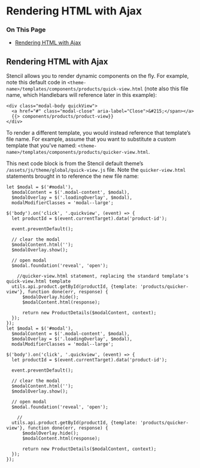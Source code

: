 <h1>Rendering HTML with Ajax</h1>

<div class="otp" id="no-index">
	<h3> On This Page </h3>
	<ul>
		<li><a href="#rendering_rendering-html">Rendering HTML with Ajax</a></li>
	</ul>
</div>

<a href='#rendering_rendering-html' aria-hidden='true' class='block-anchor'  id='rendering_rendering-html'><i aria-hidden='true' class='linkify icon'></i></a>

## Rendering HTML with Ajax

Stencil allows you to render dynamic components on the fly. For example, note this default code in `<theme-name>/templates/components/products/quick-view.html` (note also this file name, which Handlebars will reference later in this example):

```
<div class="modal-body quickView">
  <a href="#" class="modal-close" aria-label="Close">&#215;</span></a>
  {{> components/products/product-view}}
</div>
```

To render a different template, you would instead reference that template’s file name. For example, assume that you want to substitute a custom template that you’ve named: `<theme-name>/templates/components/products/quicker-view.html`.

This next code block is from the Stencil default theme’s `/assets/js/theme/global/quick-view.js` file. Note the `quicker-view.html` statements brought in to reference the new file name:

```
let $modal = $('#modal'),
  $modalContent = $('.modal-content', $modal),
  $modalOverlay = $('.loadingOverlay', $modal),
  modalModifierClasses = 'modal--large';

$('body').on('click', '.quickview', (event) => {
  let productId = $(event.currentTarget).data('product-id');

  event.preventDefault();

  // clear the modal
  $modalContent.html('');
  $modalOverlay.show();

  // open modal
  $modal.foundation('reveal', 'open');

	//quicker-view.html statement, replacing the standard template's quick-view.html template
  utils.api.product.getById(productId, {template: 'products/quicker-view'}, function done(err, response) {
      $modalOverlay.hide();
      $modalContent.html(response);

      return new ProductDetails($modalContent, context);
  });
});
let $modal = $('#modal'),
  $modalContent = $('.modal-content', $modal),
  $modalOverlay = $('.loadingOverlay', $modal),
  modalModifierClasses = 'modal--large';

$('body').on('click', '.quickview', (event) => {
  let productId = $(event.currentTarget).data('product-id');

  event.preventDefault();

  // clear the modal
  $modalContent.html('');
  $modalOverlay.show();

  // open modal
  $modal.foundation('reveal', 'open');

	// 
  utils.api.product.getById(productId, {template: 'products/quicker-view'}, function done(err, response) {
      $modalOverlay.hide();
      $modalContent.html(response);

      return new ProductDetails($modalContent, context);
  });
});
```

